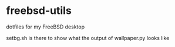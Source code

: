 # freebsd-utils
dotfiles for my FreeBSD desktop

setbg.sh is there to show what the output of wallpaper.py looks like
